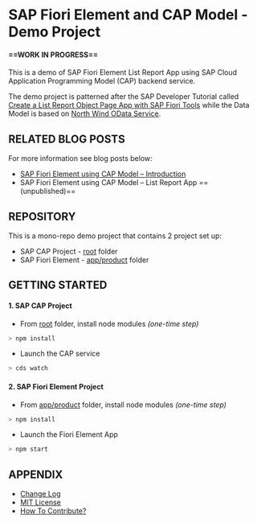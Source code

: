 # SAP Fiori Element and CAP Model - Demo Project

#### ==WORK IN PROGRESS==

This is a demo of SAP Fiori Element List Report App using SAP Cloud Application Programming Model (CAP) backend service.

The demo project is patterned after the SAP Developer Tutorial called [Create a List Report Object Page App with SAP Fiori Tools](https://developers.sap.com/group.fiori-tools-lrop.html) while the Data Model is based on [North Wind OData Service](https://services.odata.org/Experimental/OData/(S(5n1vtnh00l13aqltnijnoldh))/OData.svc/$metadata).

## RELATED BLOG POSTS

For more information see blog posts below:

- [SAP Fiori Element using CAP Model – Introduction](https://blogs.sap.com/2020/09/29/sap-fiori-element-using-cap-model-introduction/)
- SAP Fiori Element using CAP Model – List Report App ==(unpublished)==

## REPOSITORY

This is a mono-repo demo project that contains 2 project set up:
- SAP CAP Project - [root](./) folder
- SAP Fiori Element - [app/product](./app/product) folder

## GETTING STARTED

#### 1. SAP CAP Project

- From [root](./) folder, install node modules _(one-time step)_
```swift
> npm install
```
- Launch the CAP service
```swift
> cds watch
```

#### 2. SAP Fiori Element Project
- From [app/product](./app/product) folder, install node modules _(one-time step)_
```swift
> npm install
```
- Launch the Fiori Element App
```swift
> npm start
```

## APPENDIX

- [Change Log](CHANGELOG.md)
- [MIT License](LICENSE)
- [How To Contribute?](CONTRIBUTING.md)